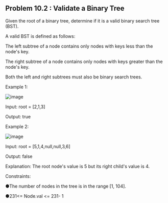 <h2>Problem 10.2 : Validate a Binary Tree</h2>

Given the root of a binary tree, determine if it is a valid binary search tree (BST).

A valid BST is defined as follows:

The left subtree of a node contains only nodes with keys less than the node's key. 

The right subtree of a node contains only nodes with keys greater than the node's key. 

Both the left and right subtrees must also be binary search trees.

Example 1:

![image](https://user-images.githubusercontent.com/46132450/230533569-0a57ac66-c2dd-4024-b20b-3ebe8e8fb9ae.png)

Input: root = [2,1,3]

Output: true

Example 2:

![image](https://user-images.githubusercontent.com/46132450/230533615-d0fb25c5-40a3-43b7-9fef-b9d4db67207c.png)

Input: root = [5,1,4,null,null,3,6]

Output: false

Explanation: The root node's value is 5 but its right child's value is 4.

Constraints:

●The number of nodes in the tree is in the range [1, 104].

●231<= Node.val <= 231- 1
